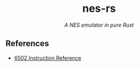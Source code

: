 <h1 align="center">nes-rs</h1>
<i><p align="center">A NES emulator in pure Rust</p></i>

## References
- [6502 Instruction Reference](https://www.nesdev.org/obelisk-6502-guide/reference.html#LDA)
